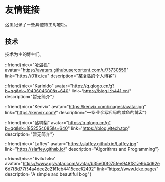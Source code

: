 # 友情链接

这里记录了一些其他博主的地址。

## 技术

技术为主的博主们。

::friend{nick="凌溢狐" avatar="https://avatars.githubusercontent.com/u/78730559" link="https://01fx.icu" description="某凌溢的个人博客"}

::friend{nick="Karinido" avatar="https://q.qlogo.cn/g?b=qq&nk=1943604680&s=640" link="https://blog.lzh441.cn/" description="暂无简介"}

::friend{nick="Kenvix" avatar="https://kenvix.com/images/avatar.jpg" link="https://kenvix.com/" description="一条业余写代码的咸鱼的博客"}

::friend{nick="酪鸭梨" avatar="https://q.qlogo.cn/g?b=qq&nk=1852554085&s=640" link="https://blog.yltech.top" description="暂无简介"}

::friend{nick="Laffey" avatar="https://slaffey.github.io/Laffey.jpg" link="https://slaffey.github.io/" description="Algorithms and Programming"}

::friend{nick="Evils loke" avatar="https://www.gravatar.com/avatar/b35e00f075fee948f817e9b4d92e6d7f8d77f54a4dee2c2161cb4415cec82492" link="https://www.loke.page/" description="A simple and beautiful blog"}

